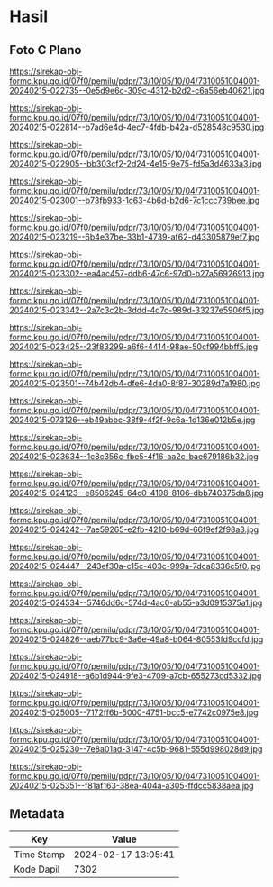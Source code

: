 # Hasil

## Foto C Plano

https://sirekap-obj-formc.kpu.go.id/07f0/pemilu/pdpr/73/10/05/10/04/7310051004001-20240215-022735--0e5d9e6c-309c-4312-b2d2-c6a56eb40621.jpg

https://sirekap-obj-formc.kpu.go.id/07f0/pemilu/pdpr/73/10/05/10/04/7310051004001-20240215-022814--b7ad6e4d-4ec7-4fdb-b42a-d528548c9530.jpg

https://sirekap-obj-formc.kpu.go.id/07f0/pemilu/pdpr/73/10/05/10/04/7310051004001-20240215-022905--bb303cf2-2d24-4e15-9e75-fd5a3d4633a3.jpg

https://sirekap-obj-formc.kpu.go.id/07f0/pemilu/pdpr/73/10/05/10/04/7310051004001-20240215-023001--b73fb933-1c63-4b6d-b2d6-7c1ccc739bee.jpg

https://sirekap-obj-formc.kpu.go.id/07f0/pemilu/pdpr/73/10/05/10/04/7310051004001-20240215-023219--6b4e37be-33b1-4739-af62-d43305879ef7.jpg

https://sirekap-obj-formc.kpu.go.id/07f0/pemilu/pdpr/73/10/05/10/04/7310051004001-20240215-023302--ea4ac457-ddb6-47c6-97d0-b27a56926913.jpg

https://sirekap-obj-formc.kpu.go.id/07f0/pemilu/pdpr/73/10/05/10/04/7310051004001-20240215-023342--2a7c3c2b-3ddd-4d7c-989d-33237e5906f5.jpg

https://sirekap-obj-formc.kpu.go.id/07f0/pemilu/pdpr/73/10/05/10/04/7310051004001-20240215-023425--23f83299-a6f6-4414-98ae-50cf994bbff5.jpg

https://sirekap-obj-formc.kpu.go.id/07f0/pemilu/pdpr/73/10/05/10/04/7310051004001-20240215-023501--74b42db4-dfe6-4da0-8f87-30289d7a1980.jpg

https://sirekap-obj-formc.kpu.go.id/07f0/pemilu/pdpr/73/10/05/10/04/7310051004001-20240215-073126--eb49abbc-38f9-4f2f-9c6a-1d136e012b5e.jpg

https://sirekap-obj-formc.kpu.go.id/07f0/pemilu/pdpr/73/10/05/10/04/7310051004001-20240215-023634--1c8c356c-fbe5-4f16-aa2c-bae679186b32.jpg

https://sirekap-obj-formc.kpu.go.id/07f0/pemilu/pdpr/73/10/05/10/04/7310051004001-20240215-024123--e8506245-64c0-4198-8106-dbb740375da8.jpg

https://sirekap-obj-formc.kpu.go.id/07f0/pemilu/pdpr/73/10/05/10/04/7310051004001-20240215-024242--7ae59265-e2fb-4210-b69d-66f9ef2f98a3.jpg

https://sirekap-obj-formc.kpu.go.id/07f0/pemilu/pdpr/73/10/05/10/04/7310051004001-20240215-024447--243ef30a-c15c-403c-999a-7dca8336c5f0.jpg

https://sirekap-obj-formc.kpu.go.id/07f0/pemilu/pdpr/73/10/05/10/04/7310051004001-20240215-024534--5746dd6c-574d-4ac0-ab55-a3d0915375a1.jpg

https://sirekap-obj-formc.kpu.go.id/07f0/pemilu/pdpr/73/10/05/10/04/7310051004001-20240215-024826--aeb77bc9-3a6e-49a8-b064-80553fd9ccfd.jpg

https://sirekap-obj-formc.kpu.go.id/07f0/pemilu/pdpr/73/10/05/10/04/7310051004001-20240215-024918--a6b1d944-9fe3-4709-a7cb-655273cd5332.jpg

https://sirekap-obj-formc.kpu.go.id/07f0/pemilu/pdpr/73/10/05/10/04/7310051004001-20240215-025005--7172ff6b-5000-4751-bcc5-e7742c0975e8.jpg

https://sirekap-obj-formc.kpu.go.id/07f0/pemilu/pdpr/73/10/05/10/04/7310051004001-20240215-025230--7e8a01ad-3147-4c5b-9681-555d998028d9.jpg

https://sirekap-obj-formc.kpu.go.id/07f0/pemilu/pdpr/73/10/05/10/04/7310051004001-20240215-025351--f81af163-38ea-404a-a305-ffdcc5838aea.jpg


## Metadata

| Key        | Value               |
| ---------- | ------------------- |
| Time Stamp | 2024-02-17 13:05:41 |
| Kode Dapil | 7302                |



